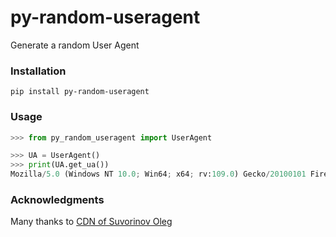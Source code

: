 # py-random-useragent

Generate a random User Agent

### Installation

```
pip install py-random-useragent
```

### Usage

``` python
>>> from py_random_useragent import UserAgent

>>> UA = UserAgent()
>>> print(UA.get_ua())
Mozilla/5.0 (Windows NT 10.0; Win64; x64; rv:109.0) Gecko/20100101 Firefox/114.0
```

### Acknowledgments

Many thanks to [CDN of Suvorinov Oleg](https://cdn.suvorinov.ru/user_agents/user_agents.txt)